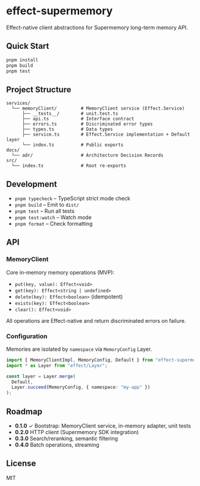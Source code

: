 # effect-supermemory

Effect-native client abstractions for Supermemory long-term memory API.

## Quick Start

```bash
pnpm install
pnpm build
pnpm test
```

## Project Structure

```
services/
  └── memoryClient/         # MemoryClient service (Effect.Service)
      ├── __tests__/        # unit.test.ts
      ├── api.ts            # Interface contract
      ├── errors.ts         # Discriminated error types
      ├── types.ts          # Data types
      ├── service.ts        # Effect.Service implementation + Default layer
      └── index.ts          # Public exports
docs/
  └── adr/                  # Architecture Decision Records
src/
  └── index.ts              # Root re-exports
```

## Development

- `pnpm typecheck` – TypeScript strict mode check
- `pnpm build` – Emit to `dist/`
- `pnpm test` – Run all tests
- `pnpm test:watch` – Watch mode
- `pnpm format` – Check formatting

## API

### MemoryClient

Core in-memory memory operations (MVP):
- `put(key, value): Effect<void>`
- `get(key): Effect<string | undefined>`
- `delete(key): Effect<boolean>` (idempotent)
- `exists(key): Effect<boolean>`
- `clear(): Effect<void>`

All operations are Effect-native and return discriminated errors on failure.

### Configuration

Memories are isolated by `namespace` via `MemoryConfig` Layer.

```ts
import { MemoryClientImpl, MemoryConfig, Default } from "effect-supermemory";
import * as Layer from "effect/Layer";

const layer = Layer.merge(
  Default,
  Layer.succeed(MemoryConfig, { namespace: "my-app" })
);
```

## Roadmap

- **0.1.0** ✓ Bootstrap: MemoryClient service, in-memory adapter, unit tests
- **0.2.0** HTTP client (Supermemory SDK integration)
- **0.3.0** Search/reranking, semantic filtering
- **0.4.0** Batch operations, streaming

## License

MIT
